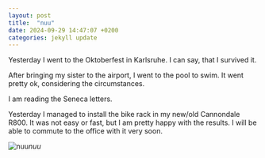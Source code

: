 ```yaml
---
layout: post
title:  "nuu"
date: 2024-09-29 14:47:07 +0200
categories: jekyll update
---
```


Yesterday I went to the Oktoberfest in Karlsruhe. I can say, that I survived it.   

After bringing my sister to the airport, I went to the pool to swim. It went pretty ok, considering the circumstances.   

I am reading the Seneca letters.  

Yesterday I managed to install the bike rack in my new/old Cannondale R800. It was not easy or fast, but I am pretty happy with the results. I will be able to commute to the office with it very soon.   




![nuu]()*nuu*&nbsp;



[jekyll-docs]: https://jekyllrb.com/docs/home
[jekyll-gh]:   https://github.com/jekyll/jekyll
[jekyll-talk]: https://talk.jekyllrb.com/
